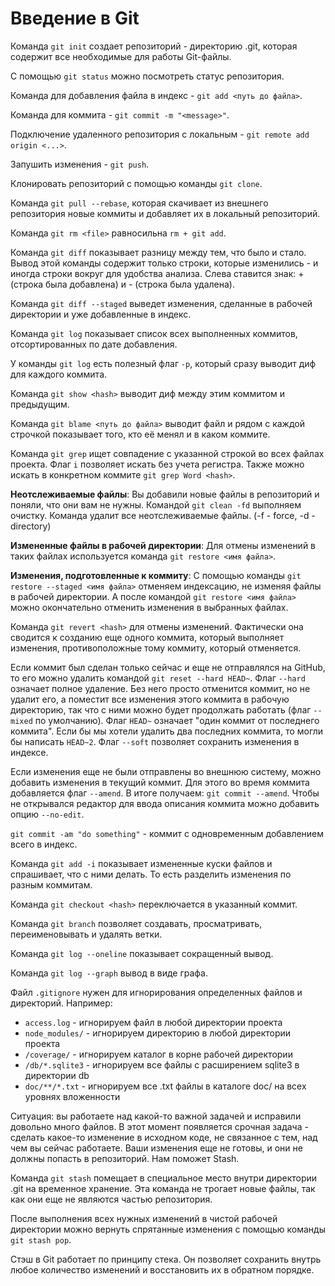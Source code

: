 # Введение в Git

Команда `git init` создает репозиторий - директорию .git, которая содержит все необходимые для работы Git-файлы.

С помощью `git status` можно посмотреть статус репозитория.

Команда для добавления файла в индекс - `git add <путь до файла>`.

Команда для коммита - `git commit -m "<message>"`.

Подключение удаленного репозитория с локальным - `git remote add origin <...>`.

Запушить изменения - `git push`.

Клонировать репозиторий с помощью команды `git clone`.

Команда `git pull --rebase`, которая скачивает из внешнего репозитория новые коммиты и добавляет их в локальный репозиторий.

Команда `git rm <file>` равносильна `rm + git add`.

Команда `git diff` показывает разницу между тем, что было и стало. Вывод этой команды содержит только строки, которые изменились - и иногда строки вокруг для удобства анализа. Слева ставится знак: + (строка была добавлена) и - (строка была удалена).

Команда `git diff --staged` выведет изменения, сделанные в рабочей директории и уже добавленные в индекс.

Команда `git log` показывает список всех выполненных коммитов, отсортированных по дате добавления.

У команды `git log` есть полезный флаг `-p`, который сразу выводит диф для каждого коммита.

Команда `git show <hash>` выводит диф между этим коммитом и предыдущим.

Команда `git blame <путь до файла>` выводит файл и рядом с каждой строчкой показывает того, кто её менял и в каком коммите.

Команда `git grep` ищет совпадение с указанной строкой во всех файлах проекта. Флаг `i` позволяет искать без учета регистра. Также можно искать в конкретном коммите `git grep Word <hash>`.

**Неотслеживаемые файлы**: Вы добавили новые файлы в репозиторий и поняли, что они вам не нужны. Командой `git clean -fd` выполняем очистку. Команда удалит все неотслеживаемые файлы. (-f - force, -d - directory)

**Измененные файлы в рабочей директории**: Для отмены изменений в таких файлах используется команда `git restore <имя файла>`.

**Изменения, подготовленные к коммиту**: С помощью команды `git restore --staged <имя файла>` отменяем индексацию, не изменяя файлы в рабочей директории. А после командой `git restore <имя файла>` можно окончательно отменить изменения в выбранных файлах.

Команда `git revert <hash>` для отмены изменений. Фактически она сводится к созданию еще одного коммита, который выполняет изменения, противоположные тому коммиту, который отменяется.

Если коммит был сделан только сейчас и еще не отправлялся на GitHub, то его можно удалить командой `git reset --hard HEAD~`. Флаг `--hard` означает полное удаление. Без него просто отменится коммит, но не удалит его, а поместит все изменения этого коммита в рабочую директорию, так что с ними можно будет продолжать работать (флаг `--mixed` по умолчанию). Флаг `HEAD~` означает "один коммит от последнего коммита". Если бы мы хотели удалить два последних коммита, то могли бы написать `HEAD~2`. Флаг `--soft` позволяет сохранить изменения в индексе.

Если изменения еще не были отправлены во внешнюю систему, можно добавить изменения в текущий коммит. Для этого во время коммита добавляется флаг `--amend`. В итоге получаем: `git commit --amend`. Чтобы не открывался редактор для ввода описания коммита можно добавить опцию `--no-edit`.

`git commit -am "do something"` - коммит с одновременным добавлением всего в индекс.

Команда `git add -i` показывает измененные куски файлов и спрашивает, что с ними делать. То есть разделить изменения по разным коммитам.

Команда `git checkout <hash>` переключается в указанный коммит.

Команда `git branch` позволяет создавать, просматривать, переименовывать и удалять ветки.

Команда `git log --oneline` показывает сокращенный вывод.

Команда `git log --graph` вывод в виде графа.

Файл `.gitignore` нужен для игнорирования определенных файлов и директорий. 
Например:
- `access.log` - игнорируем файл в любой директории проекта
- `node_modules/` - игнорируем директорию в любой директории проекта
- `/coverage/` - игнорируем каталог в корне рабочей директории
- `/db/*.sqlite3` - игнорируем все файлы с расширением sqlite3  в директории db
- `doc/**/*.txt` -  игнорируем все .txt файлы в каталоге doc/ на всех уровнях вложенности

Ситуация: вы работаете над какой-то важной задачей и исправили довольно много файлов. В этот момент появляется срочная задача - сделать какое-то изменение в исходном коде, не связанное с тем, над чем вы сейчас работаете. Ваши изменения еще не готовы, и они не должны попасть в репозиторий. Нам поможет Stash.

Команда `git stash` помещает в специальное место внутри директории .git на временное хранение. Эта команда не трогает новые файлы, так как они еще не являются частью репозитория.

После выполнения всех нужных изменений в чистой рабочей директории можно вернуть спрятанные изменения с помощью команды `git stash pop`.

Стэш в Git работает по принципу стека. Он позволяет сохранить внутрь любое количество изменений и восстановить их в обратном порядке.
